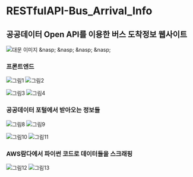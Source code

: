 # RESTfulAPI-Bus_Arrival_Info
## 공공데이터 Open API를 이용한 버스 도착정보 웹사이트
![대문 이미지](https://user-images.githubusercontent.com/74912530/103458602-1714ed00-4d4d-11eb-98a9-818bde8fab6e.png)
&nasp;
&nasp;
&nasp;
&nasp;
### 프론트엔드
![그림1](https://user-images.githubusercontent.com/74912530/103458720-32ccc300-4d4e-11eb-98fe-fef0dd390ba1.png)
![그림2](https://user-images.githubusercontent.com/74912530/103458724-352f1d00-4d4e-11eb-8b62-435fc5fc2353.png)

![그림3](https://user-images.githubusercontent.com/74912530/103458725-35c7b380-4d4e-11eb-8843-e12611864539.png)
![그림4](https://user-images.githubusercontent.com/74912530/103458726-36f8e080-4d4e-11eb-8993-d77eff01314c.png)
### 공공데이터 포털에서 받아오는 정보들
![그림8](https://user-images.githubusercontent.com/74912530/103458754-745d6e00-4d4e-11eb-9597-2158efc44635.png)
![그림9](https://user-images.githubusercontent.com/74912530/103458756-74f60480-4d4e-11eb-9559-20f4a897a173.png)

![그림10](https://user-images.githubusercontent.com/74912530/103458752-732c4100-4d4e-11eb-8875-32ca160061c9.png)
![그림11](https://user-images.githubusercontent.com/74912530/103458753-73c4d780-4d4e-11eb-91ba-ecb1e60edd4e.png)
### AWS람다에서 파이썬 코드로 데이터들을 스크래핑
![그림12](https://user-images.githubusercontent.com/74912530/103459054-b3d88a00-4d4f-11eb-8c28-9abb1fe4a2ce.png)
![그림13](https://user-images.githubusercontent.com/74912530/103459055-b509b700-4d4f-11eb-8234-f51afa37cb36.PNG)
